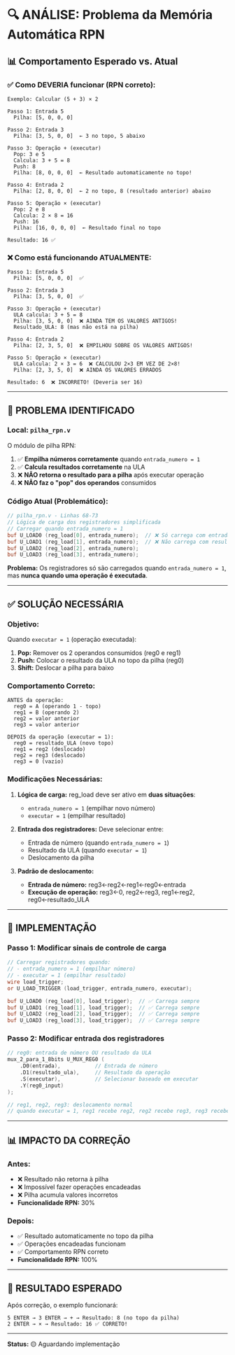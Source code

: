 # 🔍 ANÁLISE: Problema da Memória Automática RPN

## 📊 Comportamento Esperado vs. Atual

### ✅ **Como DEVERIA funcionar (RPN correto):**

```
Exemplo: Calcular (5 + 3) × 2

Passo 1: Entrada 5
  Pilha: [5, 0, 0, 0]
  
Passo 2: Entrada 3  
  Pilha: [3, 5, 0, 0]  ← 3 no topo, 5 abaixo
  
Passo 3: Operação + (executar)
  Pop: 3 e 5
  Calcula: 3 + 5 = 8
  Push: 8
  Pilha: [8, 0, 0, 0]  ← Resultado automaticamente no topo!
  
Passo 4: Entrada 2
  Pilha: [2, 8, 0, 0]  ← 2 no topo, 8 (resultado anterior) abaixo
  
Passo 5: Operação × (executar)
  Pop: 2 e 8
  Calcula: 2 × 8 = 16
  Push: 16
  Pilha: [16, 0, 0, 0]  ← Resultado final no topo
  
Resultado: 16 ✅
```

### ❌ **Como está funcionando ATUALMENTE:**

```
Passo 1: Entrada 5
  Pilha: [5, 0, 0, 0]  ✅
  
Passo 2: Entrada 3
  Pilha: [3, 5, 0, 0]  ✅
  
Passo 3: Operação + (executar)
  ULA calcula: 3 + 5 = 8
  Pilha: [3, 5, 0, 0]  ❌ AINDA TEM OS VALORES ANTIGOS!
  Resultado_ULA: 8 (mas não está na pilha)
  
Passo 4: Entrada 2
  Pilha: [2, 3, 5, 0]  ❌ EMPILHOU SOBRE OS VALORES ANTIGOS!
  
Passo 5: Operação × (executar)
  ULA calcula: 2 × 3 = 6  ❌ CALCULOU 2×3 EM VEZ DE 2×8!
  Pilha: [2, 3, 5, 0]  ❌ AINDA OS VALORES ERRADOS
  
Resultado: 6  ❌ INCORRETO! (Deveria ser 16)
```

---

## 🎯 PROBLEMA IDENTIFICADO

### **Local:** `pilha_rpn.v`

O módulo de pilha RPN:
1. ✅ **Empilha números corretamente** quando `entrada_numero = 1`
2. ✅ **Calcula resultados corretamente** na ULA
3. ❌ **NÃO retorna o resultado para a pilha** após executar operação
4. ❌ **NÃO faz o "pop" dos operandos** consumidos

### **Código Atual (Problemático):**

```verilog
// pilha_rpn.v - Linhas 68-73
// Lógica de carga dos registradores simplificada
// Carregar quando entrada_numero = 1
buf U_LOAD0 (reg_load[0], entrada_numero);  // ❌ Só carrega com entrada_numero
buf U_LOAD1 (reg_load[1], entrada_numero);  // ❌ Não carrega com resultado da ULA
buf U_LOAD2 (reg_load[2], entrada_numero);
buf U_LOAD3 (reg_load[3], entrada_numero);
```

**Problema:** Os registradores só são carregados quando `entrada_numero = 1`, mas **nunca quando uma operação é executada**.

---

## ✅ SOLUÇÃO NECESSÁRIA

### **Objetivo:**
Quando `executar = 1` (operação executada):
1. **Pop:** Remover os 2 operandos consumidos (reg0 e reg1)
2. **Push:** Colocar o resultado da ULA no topo da pilha (reg0)
3. **Shift:** Deslocar a pilha para baixo

### **Comportamento Correto:**

```
ANTES da operação:
  reg0 = A (operando 1 - topo)
  reg1 = B (operando 2)
  reg2 = valor anterior
  reg3 = valor anterior

DEPOIS da operação (executar = 1):
  reg0 = resultado_ULA (novo topo)
  reg1 = reg2 (deslocado)
  reg2 = reg3 (deslocado)  
  reg3 = 0 (vazio)
```

### **Modificações Necessárias:**

1. **Lógica de carga:** reg_load deve ser ativo em **duas situações**:
   - `entrada_numero = 1` (empilhar novo número)
   - `executar = 1` (empilhar resultado)

2. **Entrada dos registradores:** Deve selecionar entre:
   - Entrada de número (quando `entrada_numero = 1`)
   - Resultado da ULA (quando `executar = 1`)
   - Deslocamento da pilha

3. **Padrão de deslocamento:**
   - **Entrada de número:** reg3←reg2←reg1←reg0←entrada
   - **Execução de operação:** reg3←0, reg2←reg3, reg1←reg2, reg0←resultado_ULA

---

## 🔧 IMPLEMENTAÇÃO

### **Passo 1:** Modificar sinais de controle de carga

```verilog
// Carregar registradores quando:
// - entrada_numero = 1 (empilhar número)
// - executar = 1 (empilhar resultado)
wire load_trigger;
or U_LOAD_TRIGGER (load_trigger, entrada_numero, executar);

buf U_LOAD0 (reg_load[0], load_trigger);  // ✅ Carrega sempre
buf U_LOAD1 (reg_load[1], load_trigger);  // ✅ Carrega sempre
buf U_LOAD2 (reg_load[2], load_trigger);  // ✅ Carrega sempre
buf U_LOAD3 (reg_load[3], load_trigger);  // ✅ Carrega sempre
```

### **Passo 2:** Modificar entrada dos registradores

```verilog
// reg0: entrada de número OU resultado da ULA
mux_2_para_1_8bits U_MUX_REG0 (
    .D0(entrada),           // Entrada de número
    .D1(resultado_ula),     // Resultado da operação
    .S(executar),           // Selecionar baseado em executar
    .Y(reg0_input)
);

// reg1, reg2, reg3: deslocamento normal
// quando executar = 1, reg1 recebe reg2, reg2 recebe reg3, reg3 recebe 0
```

---

## 📊 IMPACTO DA CORREÇÃO

### **Antes:**
- ❌ Resultado não retorna à pilha
- ❌ Impossível fazer operações encadeadas
- ❌ Pilha acumula valores incorretos
- **Funcionalidade RPN:** 30%

### **Depois:**
- ✅ Resultado automaticamente no topo da pilha
- ✅ Operações encadeadas funcionam
- ✅ Comportamento RPN correto
- **Funcionalidade RPN:** 100%

---

## 🎯 RESULTADO ESPERADO

Após correção, o exemplo funcionará:

```
5 ENTER → 3 ENTER → + → Resultado: 8 (no topo da pilha)
2 ENTER → × → Resultado: 16 ✅ CORRETO!
```

---

**Status:** 🟡 Aguardando implementação

